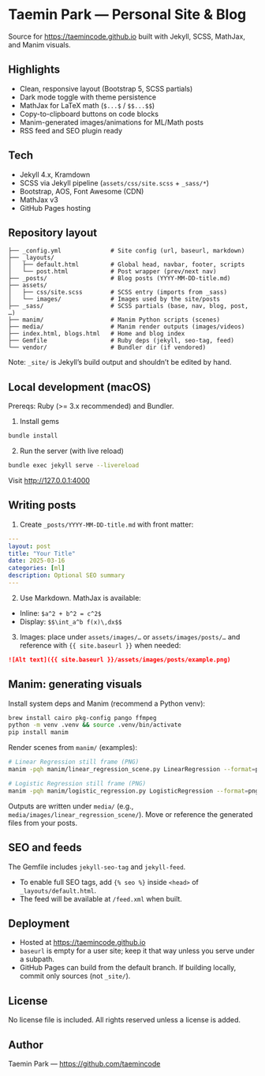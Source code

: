 # Taemin Park — Personal Site & Blog

Source for https://taemincode.github.io built with Jekyll, SCSS, MathJax, and Manim visuals.

## Highlights

- Clean, responsive layout (Bootstrap 5, SCSS partials)
- Dark mode toggle with theme persistence
- MathJax for LaTeX math (`$...$` / `$$...$$`)
- Copy-to-clipboard buttons on code blocks
- Manim-generated images/animations for ML/Math posts
- RSS feed and SEO plugin ready

## Tech

- Jekyll 4.x, Kramdown
- SCSS via Jekyll pipeline (`assets/css/site.scss` + `_sass/*`)
- Bootstrap, AOS, Font Awesome (CDN)
- MathJax v3
- GitHub Pages hosting

## Repository layout

```
├── _config.yml              # Site config (url, baseurl, markdown)
├── _layouts/
│   ├── default.html         # Global head, navbar, footer, scripts
│   └── post.html            # Post wrapper (prev/next nav)
├── _posts/                  # Blog posts (YYYY-MM-DD-title.md)
├── assets/
│   ├── css/site.scss        # SCSS entry (imports from _sass)
│   └── images/              # Images used by the site/posts
├── _sass/                   # SCSS partials (base, nav, blog, post, …)
├── manim/                   # Manim Python scripts (scenes)
├── media/                   # Manim render outputs (images/videos)
├── index.html, blogs.html   # Home and blog index
├── Gemfile                  # Ruby deps (jekyll, seo-tag, feed)
└── vendor/                  # Bundler dir (if vendored)
```

Note: `_site/` is Jekyll’s build output and shouldn’t be edited by hand.

## Local development (macOS)

Prereqs: Ruby (>= 3.x recommended) and Bundler.

1) Install gems

```bash
bundle install
```

2) Run the server (with live reload)

```bash
bundle exec jekyll serve --livereload
```

Visit http://127.0.0.1:4000

## Writing posts

1) Create `_posts/YYYY-MM-DD-title.md` with front matter:

```yaml
---
layout: post
title: "Your Title"
date: 2025-03-16
categories: [ml]
description: Optional SEO summary
---
```

2) Use Markdown. MathJax is available:

- Inline: `$a^2 + b^2 = c^2$`
- Display: `$$\int_a^b f(x)\,dx$$`

3) Images: place under `assets/images/…` or `assets/images/posts/…` and reference with `{{ site.baseurl }}` when needed:

```markdown
![Alt text]({{ site.baseurl }}/assets/images/posts/example.png)
```

## Manim: generating visuals

Install system deps and Manim (recommend a Python venv):

```bash
brew install cairo pkg-config pango ffmpeg
python -m venv .venv && source .venv/bin/activate
pip install manim
```

Render scenes from `manim/` (examples):

```bash
# Linear Regression still frame (PNG)
manim -pqh manim/linear_regression_scene.py LinearRegression --format=png

# Logistic Regression still frame (PNG)
manim -pqh manim/logistic_regression.py LogisticRegression --format=png
```

Outputs are written under `media/` (e.g., `media/images/linear_regression_scene/`). Move or reference the generated files from your posts.

## SEO and feeds

The Gemfile includes `jekyll-seo-tag` and `jekyll-feed`.

- To enable full SEO tags, add `{% seo %}` inside `<head>` of `_layouts/default.html`.
- The feed will be available at `/feed.xml` when built.

## Deployment

- Hosted at https://taemincode.github.io
- `baseurl` is empty for a user site; keep it that way unless you serve under a subpath.
- GitHub Pages can build from the default branch. If building locally, commit only sources (not `_site/`).

## License

No license file is included. All rights reserved unless a license is added.

## Author

Taemin Park — https://github.com/taemincode
